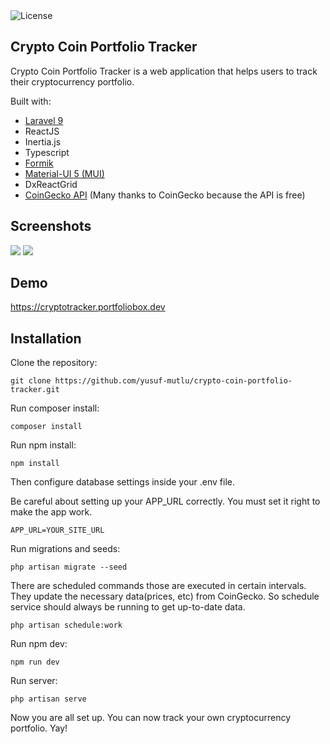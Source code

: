 <img src="https://img.shields.io/packagist/l/laravel/framework" alt="License">

## Crypto Coin Portfolio Tracker

Crypto Coin Portfolio Tracker is a web application that helps users to track their cryptocurrency portfolio.

Built with:
- [Laravel 9](https://laravel.com/docs/9.x/releases)
- ReactJS
- Inertia.js
- Typescript
- [Formik](https://formik.org/)
- [Material-UI 5 (MUI)](https://mui.com/material-ui/getting-started/overview/)
- DxReactGrid
- [CoinGecko API](https://www.coingecko.com/en/api) (Many thanks to CoinGecko because the API is free)

## Screenshots

<img src="https://awesomebucket12.s3.us-east-2.amazonaws.com/screen1.png">

<img src="https://awesomebucket12.s3.us-east-2.amazonaws.com/screen2.png">

## Demo
https://cryptotracker.portfoliobox.dev

## Installation

Clone the repository:
```
git clone https://github.com/yusuf-mutlu/crypto-coin-portfolio-tracker.git
```

Run composer install:
```
composer install
```

Run npm install:
```
npm install
```

Then configure database settings inside your .env file.

Be careful about setting up your APP_URL correctly. You must set it right to make the app work.
```
APP_URL=YOUR_SITE_URL
```

Run migrations and seeds:
```
php artisan migrate --seed
```


There are scheduled commands those are executed in certain intervals. They update the necessary data(prices, etc) from CoinGecko. So schedule service should always be running to get up-to-date data.
```
php artisan schedule:work
```

Run npm dev:
```
npm run dev
```

Run server:
```
php artisan serve
```


Now you are all set up. You can now track your own cryptocurrency portfolio. Yay!
